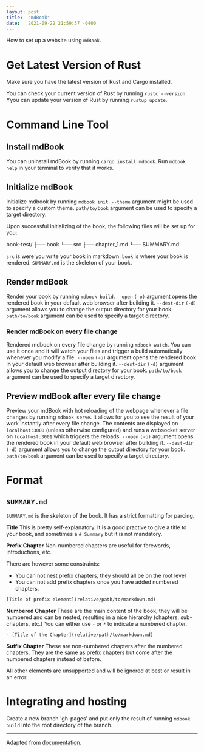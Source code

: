 ```yaml
---
layout: post
title:  "mdBook"
date:   2021-09-22 21:59:57 -0400
---
```


How to set up a website using `mdBook`.

# Get Latest Version of Rust

Make sure you have the latest version of Rust and Cargo installed. 

You can check your current version of Rust by running `rustc --version`.
Yyou can update your version of Rust by running `rustup update`.

# Command Line Tool

## Install mdBook 

You can uninstall mdBook by running `cargo install mdbook`.
Run `mdbook help` in your terminal to verify that it works. 

## Initialize mdBook

Initialize mdbook by running `mdbook init`.
`--theme` argument might be used to specify a custom theme.
`path/to/book` argument can be used to specify a target directory.

Upon successful initializing of the book, the following files will be set up for you:

book-test/
├── book 
└── src 
    ├── chapter_1.md
    └── SUMMARY.md

`src` is were you write your book in markdown. 
`book` is where your book is rendered. 
`SUMMARY.md` is the skeleton of your book.


## Render mdBook 

Render your book by running `mdbook build`.
`--open` `(-o)` argument opens the rendered book in your default web browser after building it.
`--dest-dir` `(-d)` argument allows you to change the output directory for your book.
`path/to/book` argument can be used to specify a target directory.

### Render mdBook on every file change

Rendered mdbook on every file change by running `mdbook watch`.
You can use it once and it will watch your files and trigger a build automatically whenever you modify a file.
`--open` `(-o)` argument opens the rendered book in your default web browser after building it.
`--dest-dir` `(-d)` argument allows you to change the output directory for your book.
`path/to/book` argument can be used to specify a target directory.

## Preview mdBook after every file change

Preview your mdBook with hot reloading of the webpage whenever a file changes by running `mdbook serve`. 
It allows for you to see the result of your work instantly after every file change.
The contents are displayed on `localhost:3000` (unless otherwise configured) and runs a websocket server on `localhost:3001` which triggers the reloads.
`--open` `(-o)` argument opens the rendered book in your default web browser after building it.
`--dest-dir` `(-d)` argument allows you to change the output directory for your book.
`path/to/book` argument can be used to specify a target directory.

# Format

## `SUMMARY.md`

`SUMMARY.md` is the skeleton of the book. It has a strict formatting for parcing.

**Title** This is pretty self-explanatory. It is a good practive to give a title to your book, and sometimes a `# Summary` but it is not mandatory.

**Prefix Chapter** Non-numbered chapters are useful for forewords, introductions, etc. 

There are however some constraints:
* You can not nest prefix chapters, they should all be on the root level
* You can not add prefix chapters once you have added numbered chapters.

`[Title of prefix element](relative/path/to/markdown.md)`

**Numbered Chapter** These are the main content of the book, they will be numbered and can be nested, resulting in a nice hierarchy (chapters, sub-chapters, etc.)
You can either use `-` or `*` to indicate a numbered chapter.

`- [Title of the Chapter](relative/path/to/markdown.md)`

**Suffix Chapter** These are non-numbered chapters after the numbered chapters. They are the same as prefix chapters but come after the numbered chapters instead of before.


All other elements are unsupported and will be ignored at best or result in an error.

# Integrating and hosting

Create a new branch 'gh-pages' and put only the result of running `mdbook build` into the root directory of the branch.

---

Adapted from [documentation](https://rust-lang.github.io/mdBook/index.html).